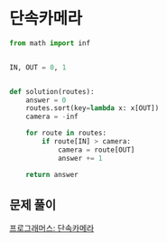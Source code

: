 # 단속카메라

```python
from math import inf


IN, OUT = 0, 1


def solution(routes):
    answer = 0
    routes.sort(key=lambda x: x[OUT])
    camera = -inf

    for route in routes:
        if route[IN] > camera:
            camera = route[OUT]
            answer += 1

    return answer
```



## 문제 풀이

[프로그래머스: 단속카메라](https://dirmathfl.tistory.com/295)


